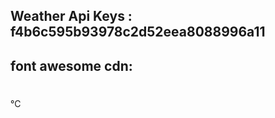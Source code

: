 
## Weather Api Keys : f4b6c595b93978c2d52eea8088996a11
## font awesome cdn: <link rel="stylesheet" href="https://cdnjs.cloudflare.com/ajax/libs/font-awesome/6.4.0/css/all.min.css" integrity="sha512-iecdLmaskl7CVkqkXNQ/ZH/XLlvWZOJyj7Yy7tcenmpD1ypASozpmT/E0iPtmFIB46ZmdtAc9eNBvH0H/ZpiBw==" crossorigin="anonymous" referrerpolicy="no-referrer" />

#    <script src="https://kit.fontawesome.com/7c8801c017.js" crossorigin="anonymous"></script>


°C